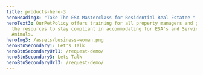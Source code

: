 ```yaml
---
title: products-hero-3
heroHeading3: "Take The ESA Masterclass for Residential Real Estatee "
heroText3: OurPetPolicy offers training for all property managers and gives them
  the resources to stay compliant in accommodating for ESA's and Service
  Animals.
heroImg3: /assets/business-woman.png
heroBtnSecondary1: Let's Talk
heroBtnSecondaryUrl1: /request-demo/
heroBtnSecondary3: Lets Talk
heroBtnSecondaryUrl3: /request-demo/
---
```

